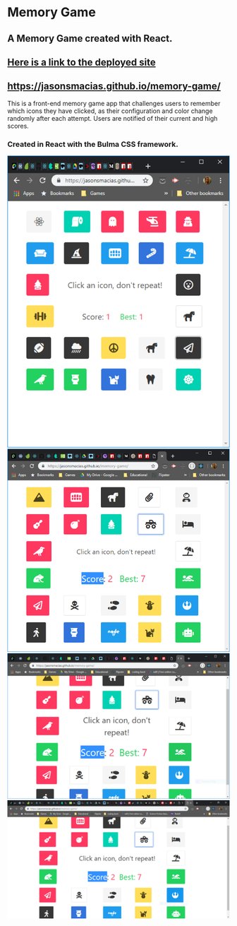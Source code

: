 # Memory Game
## A Memory Game created with React.

## [Here is a link to the deployed site](https://jasonsmacias.github.io/memory-game/)
## https://jasonsmacias.github.io/memory-game/

This is a front-end memory game app that challenges users to remember which icons they have clicked, as their configuration and color change randomly after each attempt.  Users are notified of their current and high scores.
### Created in React with the Bulma CSS framework.

![small window](./images/Small.PNG)
![medium window](./images/Medium.PNG)
![large window](./images/Large.PNG)
![extra large window](./images/XL.PNG)